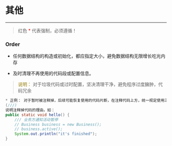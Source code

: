 # 其他
---

> 红色 <font color=#FF0000 >*</font> 代表强制，必须遵循！

### Order

* 任何数据结构的构造或初始化，都应指定大小，避免数据结构无限增长吃光内存

* 及时清理不再使用的代码段或配置信息。
> <font color=#977D06 >说明：</font>  对于垃圾代码或过时配置，坚决清理干净，避免程序过度臃肿，代码冗余
```java
* 正例： 对于暂时被注释掉，后续可能恢复使用的代码片断，在注释代码上方，统一规定使用三个斜杠
(///)
说明注释掉代码的理由。如：
public static void hello() {
    /// 业务方通知活动暂停
    // Business business = new Business();
    // business.active();
    System.out.println("it's finished");
}
```










